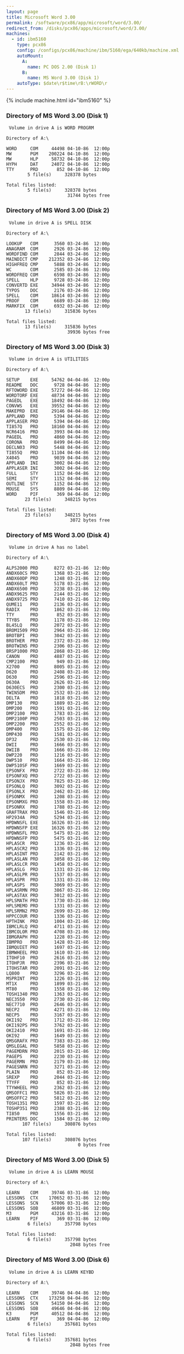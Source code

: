 ```yaml
---
layout: page
title: Microsoft Word 3.00
permalink: /software/pcx86/app/microsoft/word/3.00/
redirect_from: /disks/pcx86/apps/microsoft/word/3.00/
machines:
  - id: ibm5160
    type: pcx86
    config: /configs/pcx86/machine/ibm/5160/ega/640kb/machine.xml
    autoMount:
      A:
        name: PC DOS 2.00 (Disk 1)
      B:
        name: MS Word 3.00 (Disk 1)
    autoType: $date\r$time\rB:\rWORD\r
---
```


{% include machine.html id="ibm5160" %}

### Directory of MS Word 3.00 (Disk 1)

	 Volume in drive A is WORD PROGRM

	Directory of A:\

	WORD     COM     44498 04-10-86  12:00p
	MW       PGM    200224 04-10-86  12:00p
	MW       HLP     58732 04-10-86  12:00p
	HYPH     DAT     24072 04-10-86  12:00p
	TTY      PRD       852 04-10-86  12:00p
	        5 file(s)     328378 bytes

	Total files listed:
	        5 file(s)     328378 bytes
	                       31744 bytes free

### Directory of MS Word 3.00 (Disk 2)

	 Volume in drive A is SPELL DISK 

	Directory of A:\

	LOOKUP   COM      3560 03-24-86  12:00p
	ANAGRAM  COM      2926 03-24-86  12:00p
	WORDFIND COM      2844 03-24-86  12:00p
	MAINDICT CMP    212352 03-24-86  12:00p
	HIGHFREQ CMP      5888 03-24-86  12:00p
	WC       COM      2585 03-24-86  12:00p
	WORDFREQ COM      6598 03-24-86  12:00p
	SPELL    HLP      9728 03-24-86  12:00p
	CONVERTD EXE     34944 03-24-86  12:00p
	TYPOS    DOC      2176 03-24-86  12:00p
	SPELL    COM     18614 03-24-86  12:00p
	PROOF    COM      6689 03-24-86  12:00p
	MARKFIX  COM      6932 03-24-86  12:00p
	       13 file(s)     315836 bytes

	Total files listed:
	       13 file(s)     315836 bytes
	                       39936 bytes free

### Directory of MS Word 3.00 (Disk 3)

	 Volume in drive A is UTILITIES  

	Directory of A:\

	SETUP    EXE     54762 04-04-86  12:00p
	README   DOC      9728 04-04-86  12:00p
	RFTOWORD EXE     57272 04-04-86  12:00p
	WORDTORF EXE     48734 04-04-86  12:00p
	PAGEDL   EXE     18492 04-04-86  12:00p
	CONVWS   EXE     39552 04-04-86  12:00p
	MAKEPRD  EXE     29146 04-04-86  12:00p
	APPLAND  PRD      5394 04-04-86  12:00p
	APPLASER PRD      5394 04-04-86  12:00p
	TI857Q   PRD     18160 04-04-86  12:00p
	NCR6416  PRD      3993 04-04-86  12:00p
	PAGEDL   PRD      4860 04-04-86  12:00p
	CORONA   PRD      8499 04-04-86  12:00p
	DECLN03  PRD      5448 04-04-86  12:00p
	TI855Q   PRD     11104 04-04-86  12:00p
	X4045    PRD      9039 04-04-86  12:00p
	APPLAND  INI      3002 04-04-86  12:00p
	APPLASER INI      3002 04-04-86  12:00p
	FULL     STY      1152 04-04-86  12:00p
	SEMI     STY      1152 04-04-86  12:00p
	OUTLINE  STY      1152 04-04-86  12:00p
	MOUSE    SYS      8809 04-04-86  12:00p
	WORD     PIF       369 04-04-86  12:00p
	       23 file(s)     348215 bytes

	Total files listed:
	       23 file(s)     348215 bytes
	                        3072 bytes free

### Directory of MS Word 3.00 (Disk 4)

	 Volume in drive A has no label

	Directory of A:\

	ALPS2000 PRD      8272 03-21-86  12:00p
	ANDX60CS PRD      1368 03-21-86  12:00p
	ANDX60DP PRD      1248 03-21-86  12:00p
	ANDX60LT PRD      5178 03-21-86  12:00p
	ANDX6500 PRD      2238 03-21-86  12:00p
	ANDX9625 PRD      2144 03-21-86  12:00p
	ANDX9725 PRD      7410 03-21-86  12:00p
	QUME11   PRD      2136 03-21-86  12:00p
	RADIX    PRD      1862 03-21-86  12:00p
	TTY      PRD       852 03-21-86  12:00p
	TTYBS    PRD      1178 03-21-86  12:00p
	BL45LQ   PRD      2072 03-21-86  12:00p
	BROM1509 PRD      2964 03-21-86  12:00p
	BROTBPI  PRD      3042 03-21-86  12:00p
	BROTHER  PRD      2372 03-21-86  12:00p
	BROTWIN5 PRD      2306 03-21-86  12:00p
	BRSP1000 PRD      2868 03-21-86  12:00p
	CANON    PRD      4887 03-21-86  12:00p
	CMP2100  PRD       949 03-21-86  12:00p
	X2700    PRD      8005 03-21-86  12:00p
	D620     PRD      2408 03-21-86  12:00p
	D630     PRD      2596 03-21-86  12:00p
	D630A    PRD      2626 03-21-86  12:00p
	D630ECS  PRD      2300 03-21-86  12:00p
	TWIN5DM  PRD      2532 03-21-86  12:00p
	DELTA    PRD      1818 03-21-86  12:00p
	DMP130   PRD      1889 03-21-86  12:00p
	DMP200   PRD      1591 03-21-86  12:00p
	DMP2100  PRD      1783 03-21-86  12:00p
	DMP2100P PRD      2503 03-21-86  12:00p
	DMP2200  PRD      2552 03-21-86  12:00p
	DMP400   PRD      1575 03-21-86  12:00p
	DMP430   PRD      1581 03-21-86  12:00p
	DP32     PRD      2530 03-21-86  12:00p
	DWII     PRD      1666 03-21-86  12:00p
	DWIIB    PRD      1666 03-21-86  12:00p
	DWP220   PRD      1216 03-21-86  12:00p
	DWP510   PRD      1664 03-21-86  12:00p
	DWP510SF PRD      1669 03-21-86  12:00p
	EPSONFX  PRD      2722 03-21-86  12:00p
	EPSONFXQ PRD      2722 03-21-86  12:00p
	EPSONJX  PRD      7825 03-21-86  12:00p
	EPSONLQ  PRD      3092 03-21-86  12:00p
	EPSONLX  PRD      2462 03-21-86  12:00p
	EPSONMX  PRD      1208 03-21-86  12:00p
	EPSONMXG PRD      1558 03-21-86  12:00p
	EPSONRX  PRD      1788 03-21-86  12:00p
	GRAFTRAX PRD      1546 03-21-86  12:00p
	HP2934A  PRD      5294 03-21-86  12:00p
	HPDWNSFL EXE     16326 03-21-86  12:00p
	HPDWNSFP EXE     16326 03-21-86  12:00p
	HPDWNSFL PRD      5475 03-21-86  12:00p
	HPDWNSFP PRD      5475 03-21-86  12:00p
	HPLASCR  PRD      1236 03-21-86  12:00p
	HPLASCR2 PRD      1336 03-21-86  12:00p
	HPLASINT PRD      2142 03-21-86  12:00p
	HPLASLAN PRD      3058 03-21-86  12:00p
	HPLASLCR PRD      1458 03-21-86  12:00p
	HPLASLG  PRD      1331 03-21-86  12:00p
	HPLASLPR PRD      1537 03-21-86  12:00p
	HPLASPR  PRD      1331 03-21-86  12:00p
	HPLASPS  PRD      3069 03-21-86  12:00p
	HPLASRMN PRD      3867 03-21-86  12:00p
	HPLASTAX PRD      3012 03-21-86  12:00p
	HPLSMATH PRD      1730 03-21-86  12:00p
	HPLSMEMO PRD      1331 03-21-86  12:00p
	HPLSRMN2 PRD      2699 03-21-86  12:00p
	HPPCCOUR PRD      1336 03-21-86  12:00p
	HPTHINK  PRD      1004 03-21-86  12:00p
	IBMCLRLQ PRD      4711 03-21-86  12:00p
	IBMCOLOR PRD      4708 03-21-86  12:00p
	IBMGRAPH PRD      1228 03-21-86  12:00p
	IBMPRO   PRD      1428 03-21-86  12:00p
	IBMQUIET PRD      1697 03-21-86  12:00p
	IBMWHEEL PRD      1610 03-21-86  12:00p
	ITOHF10  PRD      2616 03-21-86  12:00p
	ITOHPJR  PRD      2396 03-21-86  12:00p
	ITOHSTAR PRD      2091 03-21-86  12:00p
	LQ800    PRD      3296 03-21-86  12:00p
	MSPRINT  PRD      1226 03-21-86  12:00p
	MT1X     PRD      1899 03-21-86  12:00p
	MT80     PRD      1558 03-21-86  12:00p
	TOSH1340 PRD      1363 03-21-86  12:00p
	NEC3550  PRD      2730 03-21-86  12:00p
	NEC7710  PRD      2646 03-21-86  12:00p
	NECP2    PRD      4271 03-21-86  12:00p
	NECP5    PRD      3167 03-21-86  12:00p
	OKI192   PRD      1712 03-21-86  12:00p
	OKI192PS PRD      3762 03-21-86  12:00p
	OKI2410  PRD      1691 03-21-86  12:00p
	OKI92    PRD      1649 03-21-86  12:00p
	QMSGRAFX PRD      7383 03-21-86  12:00p
	QMSLEGAL PRD      5858 03-21-86  12:00p
	PAGEMDRN PRD      2015 03-21-86  12:00p
	PAGEPS   PRD      2230 03-21-86  12:00p
	PAGERMN  PRD      2179 03-21-86  12:00p
	PAGESNRN PRD      3271 03-21-86  12:00p
	PLAIN    PRD       852 03-21-86  12:00p
	SREXP    PRD      2044 03-21-86  12:00p
	TTYFF    PRD       852 03-21-86  12:00p
	TTYWHEEL PRD      2362 03-21-86  12:00p
	QMSOFFC1 PRD      5826 03-21-86  12:00p
	QMSOFFC2 PRD      5812 03-21-86  12:00p
	TOSH1351 PRD      1597 03-21-86  12:00p
	TOSHP351 PRD      2388 03-21-86  12:00p
	TI850    PRD      1556 03-21-86  12:00p
	PRINTERS DOC      1584 03-21-86  12:00p
	      107 file(s)     308076 bytes

	Total files listed:
	      107 file(s)     308076 bytes
	                           0 bytes free

### Directory of MS Word 3.00 (Disk 5)

	 Volume in drive A is LEARN MOUSE

	Directory of A:\

	LEARN    COM     39746 03-31-86  12:00p
	LESSONS  CTX    170652 03-31-86  12:00p
	LESSONS  SCN     57006 03-31-86  12:00p
	LESSONS  SOB     46809 03-31-86  12:00p
	M3       PGM     43216 03-31-86  12:00p
	LEARN    PIF       369 03-31-86  12:00p
	        6 file(s)     357798 bytes

	Total files listed:
	        6 file(s)     357798 bytes
	                        2048 bytes free

### Directory of MS Word 3.00 (Disk 6)

	 Volume in drive A is LEARN KEYBD

	Directory of A:\

	LEARN    COM     39746 04-04-86  12:00p
	LESSONS  CTX    173258 04-04-86  12:00p
	LESSONS  SCN     54150 04-04-86  12:00p
	LESSONS  SOB     49646 04-04-86  12:00p
	K3       PGM     40512 04-04-86  12:00p
	LEARN    PIF       369 04-04-86  12:00p
	        6 file(s)     357681 bytes

	Total files listed:
	        6 file(s)     357681 bytes
	                        2048 bytes free
